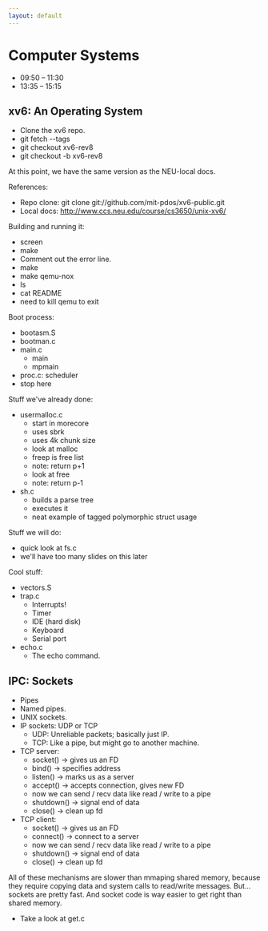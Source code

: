 ```yaml
---
layout: default
---
```


# Computer Systems

 - 09:50 – 11:30
 - 13:35 – 15:15

## xv6: An Operating System

 - Clone the xv6 repo.
 - git fetch --tags
 - git checkout xv6-rev8
 - git checkout -b xv6-rev8

At this point, we have the same version as the NEU-local docs.

References: 

 - Repo clone: git clone git://github.com/mit-pdos/xv6-public.git
 - Local docs: http://www.ccs.neu.edu/course/cs3650/unix-xv6/
 
Building and running it:

 - screen
 - make
 - Comment out the error line.
 - make
 - make qemu-nox
 - ls
 - cat README
 - need to kill qemu to exit

Boot process:

 - bootasm.S
 - bootman.c
 - main.c
   - main
   - mpmain
 - proc.c: scheduler
 - stop here
   
Stuff we've already done:

 - usermalloc.c
   - start in morecore
   - uses sbrk
   - uses 4k chunk size
   - look at malloc
   - freep is free list
   - note: return p+1
   - look at free
   - note: return p-1
 - sh.c
   - builds a parse tree
   - executes it
   - neat example of tagged polymorphic struct usage

Stuff we will do:

 - quick look at fs.c
 - we'll have too many slides on this later

Cool stuff:
 - vectors.S
 - trap.c
   - Interrupts!
   - Timer
   - IDE (hard disk)
   - Keyboard
   - Serial port
 - echo.c
   - The echo command.

## IPC: Sockets

 - Pipes
 - Named pipes.
 - UNIX sockets.
 - IP sockets: UDP or TCP
   - UDP: Unreliable packets; basically just IP.
   - TCP: Like a pipe, but might go to another machine.
 - TCP server:
   - socket() -> gives us an FD
   - bind()   -> specifies address
   - listen() -> marks us as a server
   - accept() -> accepts connection, gives new FD
   - now we can send / recv data like read / write to a pipe
   - shutdown() -> signal end of data
   - close()  -> clean up fd
 - TCP client:
   - socket()  -> gives us an FD
   - connect() -> connect to a server
   - now we can send / recv data like read / write to a pipe
   - shutdown() -> signal end of data
   - close()  -> clean up fd

All of these mechanisms are slower than mmaping shared memory,
because they require copying data and system calls to read/write
messages. But... sockets are pretty fast. And socket code is
way easier to get right than shared memory.

 - Take a look at get.c



